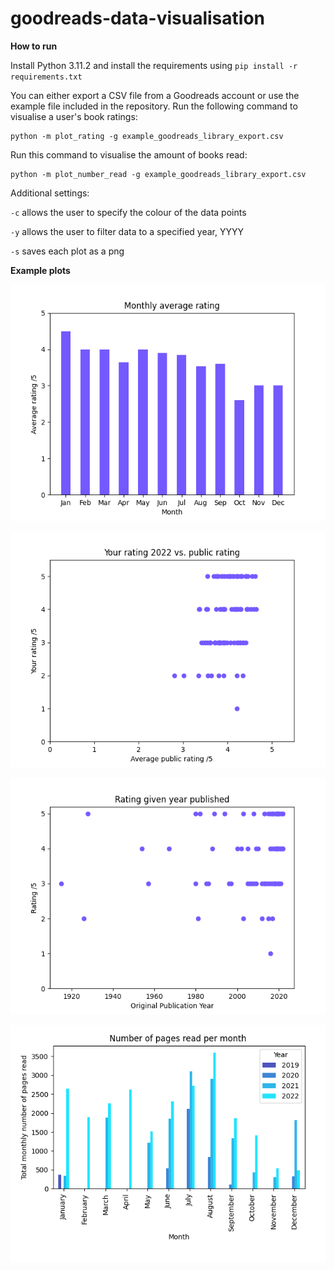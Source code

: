 # goodreads-data-visualisation

**How to run**

Install Python 3.11.2 and install the requirements using `pip install -r requirements.txt`

You can either export a CSV file from a Goodreads account or use the example file included in the repository.
Run the following command to visualise a user's book ratings:

```
python -m plot_rating -g example_goodreads_library_export.csv
```

Run this command to visualise the amount of books read:

```
python -m plot_number_read -g example_goodreads_library_export.csv
```

Additional settings:

`-c` allows the user to specify the colour of the data points

 `-y` allows the user to filter data to a specified year, YYYY

 `-s` saves each plot as a png

**Example plots**

![1684850431061](image/README/1684850431061.png)

![1684850713853](image/README/1684850713853.png)

![1684850729473](image/README/1684850729473.png)

![1685534333871](image/README/1685534333871.png)
